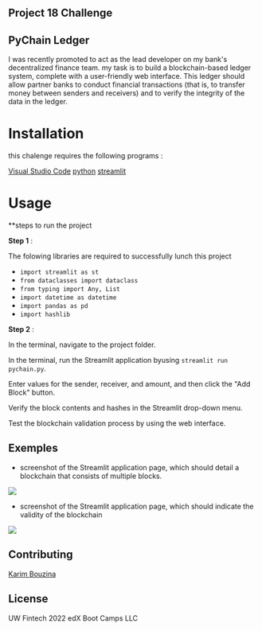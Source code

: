 ## Project 18 Challenge

## PyChain Ledger 

I was recently promoted to act as the lead developer on my bank's decentralized finance team. my task is to build a blockchain-based ledger system, complete with a user-friendly web interface. This ledger should allow partner banks to conduct financial transactions (that is, to transfer money between senders and receivers) and to verify the integrity of the data in the ledger.

# Installation

this chalenge requires the following programs :

[Visual Studio Code](https://code.visualstudio.com/learn/get-started/basics)
[python](https://www.python.org/downloads/)
[streamlit](https://docs.streamlit.io/library/get-started/installation)

# Usage 

**steps to run the project

**Step 1** : 

The folowing libraries are required to successfully lunch this project

- `import streamlit as st`
- `from dataclasses import dataclass`
- `from typing import Any, List`
- `import datetime as datetime`
- `import pandas as pd`
- `import hashlib`

**Step 2** :

In the terminal, navigate to the project folder.

In the terminal, run the Streamlit application byusing `streamlit run pychain.py`.

Enter values for the sender, receiver, and amount, and then click the "Add Block" button.

Verify the block contents and hashes in the Streamlit drop-down menu.

Test the blockchain validation process by using the web interface.


## Exemples

* screenshot of the Streamlit application page, which should detail a blockchain that consists of multiple blocks.

![](images/pic1.png)

* screenshot of the Streamlit application page, which should indicate the validity of the blockchain

![](images/pic2.png)

## Contributing 

[Karim Bouzina](https://www.linkedin.com/in/karim-bouzina-574348244/)

## License 

UW Fintech 2022 edX Boot Camps LLC
